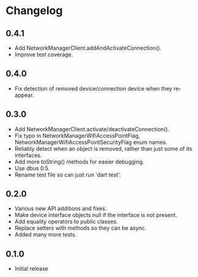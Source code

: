 # Changelog

## 0.4.1

* Add NetworkManagerClient.addAndActivateConnection().
* Improve test coverage.

## 0.4.0

* Fix detection of removed device/connection device when they re-appear.

## 0.3.0

* Add NetworkManagerClient.activate/deactivateConnection().
* Fix typo in NetworkManagerWifiAccessPointFlag, NetworkManagerWifiAccessPointSecurityFlag enum names.
* Reliably detect when an object is removed, rather than just some of its interfaces.
* Add more toString() methods for easier debugging.
* Use dbus 0.5.
* Rename test file so can just run 'dart test'.

## 0.2.0

* Various new API additions and fixes.
* Make device interface objects null if the interface is not present.
* Add equality operators to public classes.
* Replace setters with methods so they can be async.
* Added many more tests.

## 0.1.0

* Initial release
